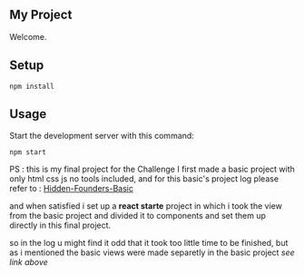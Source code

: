 My Project
---

Welcome.



Setup
---

```
npm install
```

Usage
---

Start the development server with this command:

```
npm start
```

PS : this is my final project for the Challenge
I first made a basic project with only html css js no tools included, and for this basic's project log please refer to :
[Hidden-Founders-Basic](https://github.com/ThranduilUrM0m/Hidden-Founders-Basic.git)

and when satisfied i set up a **react starte** project in which i took the view from the basic project and divided it to components and set them up directly in this final project.

so in the log u might find it odd that it took too little time to be finished, but as i mentioned the basic views were made separetly in the basic project *see link above*
